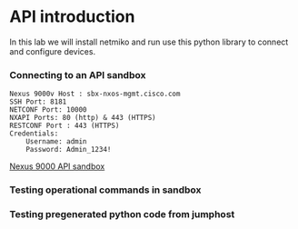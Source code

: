 # API introduction

In this lab we will install netmiko and run use this python library to connect and configure devices.

### Connecting to an API sandbox

```
Nexus 9000v Host : sbx-nxos-mgmt.cisco.com
SSH Port: 8181
NETCONF Port: 10000
NXAPI Ports: 80 (http) & 443 (HTTPS)
RESTCONF Port : 443 (HTTPS)
Credentials: 
    Username: admin
	Password: Admin_1234!
```
<a href="https://sbx-nxos-mgmt.cisco.com" target="_blank">Nexus 9000 API sandbox</a>

### Testing operational commands in sandbox


### Testing pregenerated python code from jumphost